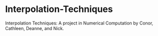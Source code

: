 # Interpolation-Techniques
Interpolation Techniques: A project in Numerical Computation by Conor, Cathleen, Deanne, and Nick.
